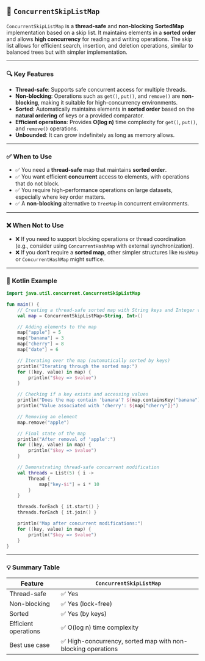 ## 🧠 `ConcurrentSkipListMap`

`ConcurrentSkipListMap` is a **thread-safe** and **non-blocking** **SortedMap** implementation based on a skip list. It maintains elements in a **sorted order** and allows **high concurrency** for reading and writing operations. The skip list allows for efficient search, insertion, and deletion operations, similar to balanced trees but with simpler implementation.

---

### 🔍 Key Features

- **Thread-safe**: Supports safe concurrent access for multiple threads.
- **Non-blocking**: Operations such as `get()`, `put()`, and `remove()` are **non-blocking**, making it suitable for high-concurrency environments.
- **Sorted**: Automatically maintains elements in **sorted order** based on the **natural ordering** of keys or a provided comparator.
- **Efficient operations**: Provides **O(log n)** time complexity for `get()`, `put()`, and `remove()` operations.
- **Unbounded**: It can grow indefinitely as long as memory allows.

---

### ✅ When to Use

- ✅ You need a **thread-safe** map that maintains **sorted order**.
- ✅ You want efficient **concurrent** access to elements, with operations that do not block.
- ✅ You require high-performance operations on large datasets, especially where key order matters.
- ✅ A **non-blocking** alternative to `TreeMap` in concurrent environments.

---

### ❌ When Not to Use

- ❌ If you need to support blocking operations or thread coordination (e.g., consider using `ConcurrentHashMap` with external synchronization).
- ❌ If you don’t require a **sorted map**, other simpler structures like `HashMap` or `ConcurrentHashMap` might suffice.

---

### 📌 Kotlin Example

```kotlin
import java.util.concurrent.ConcurrentSkipListMap

fun main() {
    // Creating a thread-safe sorted map with String keys and Integer values
    val map = ConcurrentSkipListMap<String, Int>()

    // Adding elements to the map
    map["apple"] = 5
    map["banana"] = 3
    map["cherry"] = 8
    map["date"] = 6

    // Iterating over the map (automatically sorted by keys)
    println("Iterating through the sorted map:")
    for ((key, value) in map) {
        println("$key => $value")
    }

    // Checking if a key exists and accessing values
    println("Does the map contain 'banana'? ${map.containsKey("banana")}")  // Output: true
    println("Value associated with 'cherry': ${map["cherry"]}")               // Output: 8

    // Removing an element
    map.remove("apple")

    // Final state of the map
    println("After removal of 'apple':")
    for ((key, value) in map) {
        println("$key => $value")
    }

    // Demonstrating thread-safe concurrent modification
    val threads = List(5) { i ->
        Thread {
            map["key-$i"] = i * 10
        }
    }

    threads.forEach { it.start() }
    threads.forEach { it.join() }

    println("Map after concurrent modifications:")
    for ((key, value) in map) {
        println("$key => $value")
    }
}
```

---

### 💡 Summary Table

| Feature               | `ConcurrentSkipListMap`     |
|-----------------------|-----------------------------|
| Thread-safe           | ✅ Yes                      |
| Non-blocking          | ✅ Yes (lock-free)          |
| Sorted                | ✅ Yes (by keys)            |
| Efficient operations  | ✅ O(log n) time complexity |
| Best use case         | ✅ High-concurrency, sorted map with non-blocking operations |
